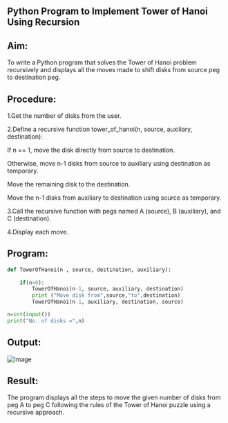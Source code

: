 ## Python Program to Implement Tower of Hanoi Using Recursion

## Aim:
To write a Python program that solves the Tower of Hanoi problem recursively and displays all the moves made to shift disks from source peg to destination peg.

## Procedure:

1.Get the number of disks from the user.

2.Define a recursive function tower_of_hanoi(n, source, auxiliary, destination):

  If n == 1, move the disk directly from source to destination.

  Otherwise, move n-1 disks from source to auxiliary using destination as temporary.

  Move the remaining disk to the destination.

  Move the n-1 disks from auxiliary to destination using source as temporary.

3.Call the recursive function with pegs named A (source), B (auxiliary), and C (destination).

4.Display each move.
## Program:
```python
def TowerOfHanoi(n , source, destination, auxiliary):
	
	if(n>0):
	    TowerOfHanoi(n-1, source, auxiliary, destination)
	    print ("Move disk from",source,"to",destination)
	    TowerOfHanoi(n-1, auxiliary, destination, source)

n=int(input())		
print("No. of disks =",n)

```

## Output:
![image](https://github.com/user-attachments/assets/e513a805-1a25-47a2-b27a-372b4204eac4)

## Result:
The program displays all the steps to move the given number of disks from peg A to peg C following the rules of the Tower of Hanoi puzzle using a recursive approach.
